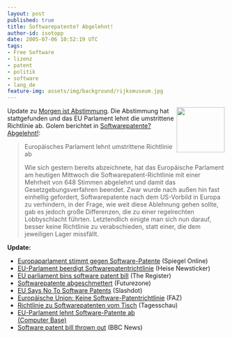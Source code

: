 ```yaml
---
layout: post
published: true
title: Softwarepatente? Abgelehnt!
author-id: isotopp
date: 2005-07-06 10:52:19 UTC
tags:
- Free Software
- lizenz
- patent
- politik
- software
- lang_de
feature-img: assets/img/background/rijksmuseum.jpg
---
```

<img width='110' height='104' border='0' hspace='5' align='right' src='/uploads/20040415-gnu-head-sm.serendipityThumb.jpg' alt='' /> Update zu <a href="http://blog.koehntopp.de/archives/897-Morgen-ist-Abstimmung.html">Morgen ist Abstimmung</a>. Die Abstimmung hat stattgefunden und das EU Parlament lehnt die umstrittene Richtlinie ab. Golem berichtet in <a href="http://www.golem.de/0507/39055.html">Softwarepatente? Abgelehnt!</a>: <blockquote>Europäisches Parlament lehnt umstrittene Richtlinie ab
 
Wie sich gestern bereits abzeichnete, hat das Europäische Parlament am heutigen Mittwoch die Softwarepatent-Richtlinie mit einer Mehrheit von 648 Stimmen abgelehnt und damit das Gesetzgebungsverfahren beendet. Zwar wurde nach außen hin fast einhellig gefordert, Softwarepatente nach dem US-Vorbild in Europa zu verhindern, in der Frage, wie weit diese Ablehnung gehen sollte, gab es jedoch große Differenzen, die zu einer regelrechten Lobbyschlacht führten. Letztendlich einigte man sich nun darauf, besser keine Richtlinie zu verabschieden, statt einer, die dem jeweiligen Lager missfällt.</blockquote><b>Update:</b><ul><li><a href="http://www.spiegel.de/netzwelt/technologie/0,1518,363904,00.html">Europaparlament stimmt gegen Software-Patente</a> (Spiegel Online)</a></li><li><a href="http://www.heise.de/newsticker/meldung/61446">EU-Parlament beerdigt Softwarepatentrichtlinie</a> (Heise Newsticker)</li><li><a href="http://www.theregister.co.uk/2005/07/06/eu_bins_swpat/">EU parliament bins software patent bill</a> (The Register)</li><li><a href="http://futurezone.orf.at/futurezone.orf?read=detail&id=269918&tmp=55351http://futurezone.orf.at/futurezone.orf?read=detail&id=269918&tmp=55351">Softwarepatente abgeschmettert</a> (Futurezone)</li><li><a href="http://yro.slashdot.org/article.pl?sid=05/07/06/1156214&tid=155&tid=17">EU Says No To Software Patents</a> (Slashdot)</li><li><a href="http://www.faz.net/s/Rub3E022E9C248F4E4A826CFF71F3383A63/Doc~EACF62D9734FE48788D4A2E097B1110FC~ATpl~Ecommon~Scontent.html">Europäische Union: Keine Software-Patentrichtlinie</a> (FAZ)</li><li><a href="http://tagesschau.de/aktuell/meldungen/0,1185,OID4497376_TYP6_THE_NAV_REF1_BAB,00.html">Richtlinie zu Softwarepatenten vom Tisch</a> (Tagesschau)</li><li><a href="http://blog.koehntopp.de/zugriffe/">EU-Parlament lehnt Software-Patente ab</li> (Computer Base)</li><li><a href="http://news.bbc.co.uk/2/hi/technology/4655955.stm">Software patent bill thrown out</a> (BBC News)</li></ul>
